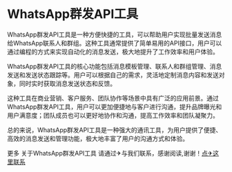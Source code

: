 # WhatsApp群发API工具

WhatsApp群发API工具是一种方便快捷的工具，可以帮助用户实现批量发送消息给WhatsApp联系人和群组。这种工具通常提供了简单易用的API接口，用户可以通过编程的方式来实现自动化的消息发送，极大地提升了工作效率和用户体验。

WhatsApp群发API工具的核心功能包括消息模板管理、联系人和群组管理、消息发送和发送状态跟踪等。用户可以根据自己的需求，灵活地定制消息内容和发送对象，同时实时获取消息发送状态和反馈。

这种工具在商业营销、客户服务、团队协作等场景中具有广泛的应用前景。通过WhatsApp群发API工具，用户可以更加便捷地与客户进行沟通，提升品牌曝光和用户满意度；团队成员也可以更好地协作和沟通，提高工作效率和团队凝聚力。

总的来说，WhatsApp群发API工具是一种强大的通讯工具，为用户提供了便捷、高效的消息发送和管理功能，极大地丰富了用户的沟通方式和体验。

更多 关于WhatsApp群发API工具 请通过✈与我们联系，感谢阅读,谢谢！[点✈这里联系](https://acc.k02.cc)